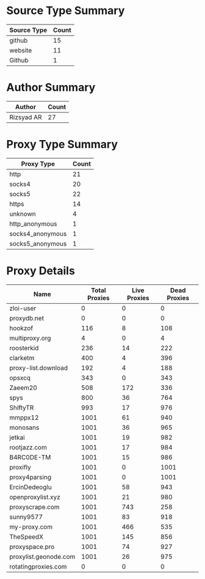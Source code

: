 # Source Type Summary

| Source Type | Count |
|-------------|-------|
| github | 15 |
| website | 11 |
| Github | 1 |


# Author Summary

| Author | Count |
|--------|-------|
| Rizsyad AR | 27 |


# Proxy Type Summary

| Proxy Type | Count |
|------------|-------|
| http | 21 |
| socks4 | 20 |
| socks5 | 22 |
| https | 14 |
| unknown | 4 |
| http_anonymous | 1 |
| socks4_anonymous | 1 |
| socks5_anonymous | 1 |


# Proxy Details

| Name | Total Proxies | Live Proxies | Dead Proxies |
|------|---------------|--------------|---------------|
| zloi-user | 0 | 0 | 0 |
| proxydb.net | 0 | 0 | 0 |
| hookzof | 116 | 8 | 108 |
| multiproxy.org | 4 | 0 | 4 |
| roosterkid | 236 | 14 | 222 |
| clarketm | 400 | 4 | 396 |
| proxy-list.download | 192 | 4 | 188 |
| opsxcq | 343 | 0 | 343 |
| Zaeem20 | 508 | 172 | 336 |
| spys | 800 | 36 | 764 |
| ShiftyTR | 993 | 17 | 976 |
| mmppx12 | 1001 | 61 | 940 |
| monosans | 1001 | 36 | 965 |
| jetkai | 1001 | 19 | 982 |
| rootjazz.com | 1001 | 17 | 984 |
| B4RC0DE-TM | 1001 | 15 | 986 |
| proxifly | 1001 | 0 | 1001 |
| proxy4parsing | 1001 | 0 | 1001 |
| ErcinDedeoglu | 1001 | 58 | 943 |
| openproxylist.xyz | 1001 | 21 | 980 |
| proxyscrape.com | 1001 | 743 | 258 |
| sunny9577 | 1001 | 83 | 918 |
| my-proxy.com | 1001 | 466 | 535 |
| TheSpeedX | 1001 | 145 | 856 |
| proxyspace.pro | 1001 | 74 | 927 |
| proxylist.geonode.com | 1001 | 26 | 975 |
| rotatingproxies.com | 0 | 0 | 0 |
